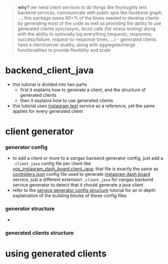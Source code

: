 
> **why?** we need client services to do things like thoroughly test backend services, communicate with public apis like facebook graph, ...; this package saves 90+% of the times needed to develop clients by generating most of the code as well as providing the ability to use generated clients sync/async, brust calls (for stress testing) along with the ability to optionally log everything (requests, responses, success/failure, request-to-response times, ...) - generated clients have a client/server duality, along with aggregate/merge functionalities to provide flexibility and scale

# backend_client_java

+ this tutorial is divided into two parts
  + first it explains how to generate a client, and the structure of generated clients
  + then it explains how to use generated clients
+ this tutorial uses [instagram test](https://github.com/vangav/vos_instagram_test) service as a reference, yet the same applies for every generated client

# client generator

### generator config
+ to add a client or more to a vangav backend generator config, just add a `.client_java` config file per client like [vos_instagram_dash_board.client_java](https://github.com/vangav/vos_instagram_test/blob/master/generator_config/vos_instagram_dash_board.client_java); that file is exactly the same as [controllers.json](https://github.com/vangav/vos_instagram_dash_board/blob/master/generator_config/controllers.json) config file used to generate [instagram dash board](https://github.com/vangav/vos_instagram_dash_board) service, just a different extension `.client_java` for vangav backend service generator to detect that it should generate a java client
+ refer to the [service generator config structure](https://github.com/vangav/vos_backend/blob/master/README/04_rest_service_config_structure.md#controllersjson-structure) tutorial for an in depth explaination of the building blocks of these config files

### generator structure
+ 

### generated clients structure

# using generated clients
